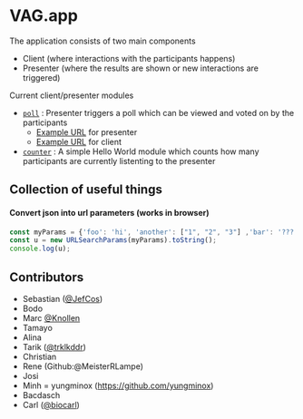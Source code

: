 # VAG.app

The application consists of two main components
- Client (where interactions with the participants happens)
- Presenter (where the results are shown or new interactions are triggered)

Current client/presenter modules
- [`poll`](src/app/poll) : Presenter triggers a poll which can be viewed and voted on by the participants
    - [Example URL](http://localhost:4200/java-2022/presenter?interaction=poll&questions=Why%20is%20the%20universe%20green%3F,%20What%20about%20the%20ocean,why%20today%3F) for presenter
    - [Example URL](http://localhost:4200/java-2022) for client
- [`counter`](src/app/counter) : A simple Hello World module which counts how many participants are currently listenting to the presenter

## Collection of useful things
#### Convert json into url parameters (works in browser)
```javascript
const myParams = {'foo': 'hi', 'another': ["1", "2", "3"] ,'bar': '???'};
const u = new URLSearchParams(myParams).toString();
console.log(u);
```



## Contributors
- Sebastian ([@JefCos](https://github.com/JefCos))
- Bodo      
- Marc	[@Knollen](https://github.com/knollen)      
- Tamayo    
- Alina     
- Tarik  ([@trklkddr](https://github.com/trklkddr))      
- Christian 
- Rene (Github:@MeisterRLampe)      
- Josi      
- Minh  = yungminox (https://github.com/yungminox)    
- Bacdasch  
- Carl ([@biocarl](https://github.com/biocarl))

